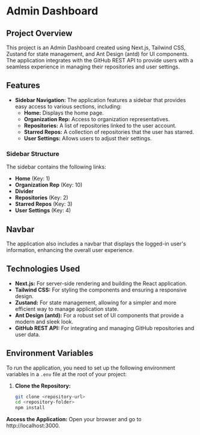 # Admin Dashboard

## Project Overview

This project is an Admin Dashboard created using Next.js, Tailwind CSS, Zustand for state management, and Ant Design (antd) for UI components. The application integrates with the GitHub REST API to provide users with a seamless experience in managing their repositories and user settings.

## Features

- **Sidebar Navigation:** The application features a sidebar that provides easy access to various sections, including:
  - **Home:** Displays the home page.
  - **Organization Rep:** Access to organization representatives.
  - **Repositories:** A list of repositories linked to the user account.
  - **Starred Repos:** A collection of repositories that the user has starred.
  - **User Settings:** Allows users to adjust their settings.

### Sidebar Structure

The sidebar contains the following links:

- **Home** (Key: 1)
- **Organization Rep** (Key: 10)
- **Divider**
- **Repositories** (Key: 2)
- **Starred Repos** (Key: 3)
- **User Settings** (Key: 4)

## Navbar

The application also includes a navbar that displays the logged-in user's information, enhancing the overall user experience.

## Technologies Used

- **Next.js:** For server-side rendering and building the React application.
- **Tailwind CSS:** For styling the components and ensuring a responsive design.
- **Zustand:** For state management, allowing for a simpler and more efficient way to manage application state.
- **Ant Design (antd):** For a robust set of UI components that provide a modern and sleek look.
- **GitHub REST API:** For integrating and managing GitHub repositories and user data.

## Environment Variables

To run the application, you need to set up the following environment variables in a `.env` file at the root of your project:



1. **Clone the Repository:**
   ```bash
   git clone <repository-url>
   cd <repository-folder>
   npm install

**Access the Application:**
Open your browser and go to http://localhost:3000.
